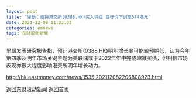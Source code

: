 ```yaml
---
layout: post
title: "里昂：维持港交所(0388.HK)买入评级 目标价下调至574港元"
date: 2021-12-08 11:23:03
categories: emnews
tags: 东财滚动新闻
---
```


里昂发表研究报告指，预计港交所(0388.HK)明年增长率可能较预期低，认为今年第四季及明年市场关键主题为美联储或于2022年年中完成缩减买债，但相信市场表现亦很大程度影响港交所明年增长动力。

<http://hk.eastmoney.com/news/1535,202112082206808923.html>

[返回东财滚动新闻](../emnews/)
[返回首页](../)